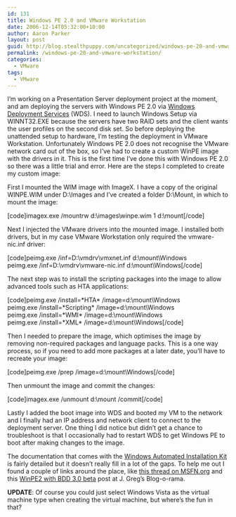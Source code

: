 ```yaml
---
id: 131
title: Windows PE 2.0 and VMware Workstation
date: 2006-12-14T05:32:00+10:00
author: Aaron Parker
layout: post
guid: http://blog.stealthpuppy.com/uncategorized/windows-pe-20-and-vmware-workstation
permalink: /windows-pe-20-and-vmware-workstation/
categories:
  - VMware
tags:
  - VMware
---
```

I&#8217;m working on a Presentation Server deployment project at the moment, and am deploying the servers with Windows PE 2.0 via [Windows Deployment Services](http://www.microsoft.com/windowsserver/longhorn/deployment/services.mspx) (WDS). I need to launch Windows Setup via WINNT32.EXE because the servers have two RAID sets and the client wants the user profiles on the second disk set. So before deploying the unattended setup to hardware, I&#8217;m testing the deployment in VMware Workstation. Unfortunately Windows PE 2.0 does not recognise the VMware network card out of the box, so I&#8217;ve had to create a custom WinPE image with the drivers in it. This is the first time I&#8217;ve done this with Windows PE 2.0 so there was a little trial and error. Here are the steps I completed to create my custom image:

First I mounted the WIM image with ImageX. I have a copy of the original WINPE.WIM under D:\Images and I&#8217;ve created a folder D:\Mount, in which to mount the image:

[code]imagex.exe /mountrw d:\images\winpe.wim 1 d:\mount[/code]

Next I injected the VMware drivers into the mounted image. I installed both drivers, but in my case VMware Workstation only required the vmware-nic.inf driver:

[code]peimg.exe /inf=D:\vmdrv\vmxnet.inf d:\mount\Windows  
peimg.exe /inf=D:\vmdrv\vmware-nic.inf d:\mount\Windows[/code]

The next step was to install the scripting packages into the image to allow advanced tools such as HTA applications:

[code]peimg.exe /install=\*HTA\* /image=d:\mount\Windows  
peimg.exe /install=\*Scripting\* /image=d:\mount\Windows  
peimg.exe /install=\*WMI\* /image=d:\mount\Windows  
peimg.exe /install=\*XML\* /image=d:\mount\Windows[/code]

Then I needed to prepare the image, which optimises the image by removing non-required packages and language packs. This is a one way process, so if you need to add more packages at a later date, you&#8217;ll have to recreate your image:

[code]peimg.exe /prep /image=d:\mount\Windows[/code]

Then unmount the image and commit the changes:

[code]imagex.exe /unmount d:\mount /commit[/code]

Lastly I added the boot image into WDS and booted my VM to the network and I finally had an IP address and network client to connect to the deployment server. One thing I did notice but didn&#8217;t get a chance to troubleshoot is that I occasionally had to restart WDS to get Windows PE to boot after making changes to the image.

The documentation that comes with the [Windows Automated Installation Kit](http://www.microsoft.com/downloads/details.aspx?FamilyID=c7d4bc6d-15f3-4284-9123-679830d629f2&DisplayLang=en) is fairly detailed but it doesn&#8217;t really fill in a lot of the gaps. To help me out I found a couple of links around the place, like [this thread on MSFN.org](http://www.msfn.org/board/index.php?act=ST&f=81&t=81802) and this [WinPE2 with BDD 3.0 beta](http://www.uvm.edu/~jgm/wordpress/?p=51) post at J. Greg&#8217;s Blog-o-rama.

**UPDATE**: Of course you could just select Windows Vista as the virtual machine type when creating the virtual machine, but where&#8217;s the fun in that?